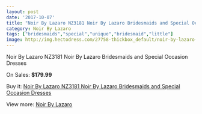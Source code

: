 ```yaml
---
layout: post
date: '2017-10-07'
title: "Noir By Lazaro NZ3181 Noir By Lazaro Bridesmaids and Special Occasion Dresses"
category: Noir By Lazaro
tags: ["bridesmaids","special","unique","bridesmaid","little"]
image: http://img.hectodress.com/27758-thickbox_default/noir-by-lazaro-nz3181-noir-by-lazaro-bridesmaids-and-special-occasion-dresses.jpg
---
```

Noir By Lazaro NZ3181 Noir By Lazaro Bridesmaids and Special Occasion Dresses

On Sales: **$179.99**
<a href="https://www.hectodress.com/noir-by-lazaro/12940-noir-by-lazaro-nz3181-noir-by-lazaro-bridesmaids-and-special-occasion-dresses.html"><amp-img layout="responsive" width="600" height="600" src="//img.hectodress.com/27758-thickbox_default/noir-by-lazaro-nz3181-noir-by-lazaro-bridesmaids-and-special-occasion-dresses.jpg" alt="Noir By Lazaro NZ3181 Noir By Lazaro Bridesmaids and Special Occasion Dresses 0" /></a>
<a href="https://www.hectodress.com/noir-by-lazaro/12940-noir-by-lazaro-nz3181-noir-by-lazaro-bridesmaids-and-special-occasion-dresses.html"><amp-img layout="responsive" width="600" height="600" src="//img.hectodress.com/27759-thickbox_default/noir-by-lazaro-nz3181-noir-by-lazaro-bridesmaids-and-special-occasion-dresses.jpg" alt="Noir By Lazaro NZ3181 Noir By Lazaro Bridesmaids and Special Occasion Dresses 1" /></a>

Buy it: [Noir By Lazaro NZ3181 Noir By Lazaro Bridesmaids and Special Occasion Dresses](https://www.hectodress.com/noir-by-lazaro/12940-noir-by-lazaro-nz3181-noir-by-lazaro-bridesmaids-and-special-occasion-dresses.html "Noir By Lazaro NZ3181 Noir By Lazaro Bridesmaids and Special Occasion Dresses")

View more: [Noir By Lazaro](https://www.hectodress.com/199-noir-by-lazaro "Noir By Lazaro")